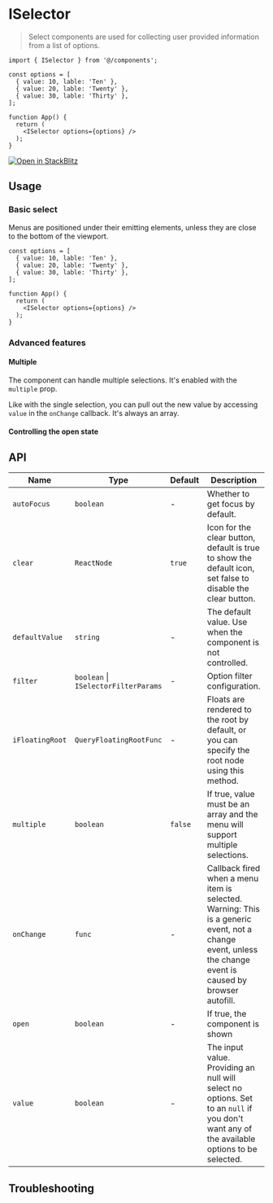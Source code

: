 # ISelector

> Select components are used for collecting user provided information from a list of options.


``` tsx
import { ISelector } from '@/components';

const options = [
  { value: 10, lable: 'Ten' },
  { value: 20, lable: 'Twenty' },
  { value: 30, lable: 'Thirty' },
];

function App() {
  return (
    <ISelector options={options} />
  );
}
```

[![Open in StackBlitz](https://developer.stackblitz.com/img/open_in_stackblitz.svg)](https://stackblitz.com/fork/github/busy-mango/react-app?file=src%2Fpages%2Findex.tsx)

## Usage

### Basic select

Menus are positioned under their emitting elements, unless they are close to the bottom of the viewport.

``` tsx
const options = [
  { value: 10, lable: 'Ten' },
  { value: 20, lable: 'Twenty' },
  { value: 30, lable: 'Thirty' },
];

function App() {
  return (
    <ISelector options={options} />
  );
}
```

### Advanced features

#### Multiple

The component can handle multiple selections. It's enabled with the `multiple` prop.

Like with the single selection, you can pull out the new value by accessing `value` in the `onChange` callback. It's always an array.

#### Controlling the open state

## API

| Name | Type | Default | Description |
|-------|-------|-------|-------|
| `autoFocus` | `boolean` | - | Whether to get focus by default. |
| `clear` | `ReactNode` | `true` | Icon for the clear button, default is true to show the default icon, set false to disable the clear button. |
| `defaultValue` | `string` | - | The default value. Use when the component is not controlled. |
| `filter` | `boolean` \| `ISelectorFilterParams` | - | Option filter configuration. |
| `iFloatingRoot` | `QueryFloatingRootFunc` | - | Floats are rendered to the root by default, or you can specify the root node using this method. |
| `multiple` | `boolean` | `false` | If true, value must be an array and the menu will support multiple selections. |
| `onChange` | `func` | - | Callback fired when a menu item is selected. <br/> Warning: This is a generic event, not a change event, unless the change event is caused by browser autofill. |
| `open` | `boolean` | - | If true, the component is shown |
| `value` | `boolean` | - | The input value. Providing an null will select no options. Set to an `null` if you don't want any of the available options to be selected. |

## Troubleshooting
